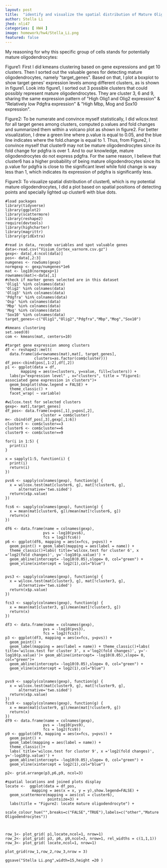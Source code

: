 ```yaml
---
layout: post
title:  "identify and visualize the spatial distribution of Mature Oligodendrocytes"
author: Stella Li
jhed: nli47
categories: [ HW4 ]
image: homework/hw4/Stella_Li.png
featured: false
---
```


My reasoning for why this specific group of cells stands for potentially mature oligodendrocytes:

Figure1: 
First I did kmeans clustering based on gene expressions and get 10 clusters. Then I sorted out the valuable genes for detecting mature oligodendrocytes, namely "target_genes". 
Based on that, I plot a boxplot to show target genes' expression levels among different clusters, as is shown in figure1.
Look into figure1, I sorted out 3 possible clusters that could possibly represent mature oligodendrocytes. They are cluster 3, 6 and 9, sharing the same expression pattern
of "High Olig1 and Olig2 expression" & "Relatively low Pdgfra expression" & "High Mbp, Mog and Sox10 expression".

Figure2:
To be numerate and convince myself statistically, I did wilcox.test for all target genes among clusters, computed p.values and fold changes and summarized them within a volcano plot as shown in figure2.
For better visualization, I drew a green line where p.value is equal to 0.05, and the blue line indicates where the fold.change is equal to 1.
Thus, from Figure2, I convince myself that cluster9 may not be mature oligodendrocytes since its fold change for pdgfra is over 1. And to our knowledge, mature oligodendrocytes do not express pdgfra.
For the same reason, I believe that cluster6 has a higher probability of being mature oligodendrocytes since its p.value for pdgfra is close to the significant level while fold change is way less than 1, which indicates its expression of pdgfra is significantly less.

Figure3:
To visualize spatial distribution of cluster6, which is my potential mature oligodendrocytes, I did a plot based on spatial positions of detecting points and specially lighted up cluster6 with blue dots.



```{r}
#load packages
library(tidyverse)
library(ggplot2)
library(scattermore)
library(reshape2)
require(devtools)
library(highcharter)
library(magrittr)
library(gridExtra)
```
```{r}
#read in data, recode variables and spot valuable genes
data<-read.csv("Visium_Cortex_varnorm.csv.gz")
gexp<- data[,4:ncol(data)]
pos<- data[,2:3]
numgenes <- rowSums(gexp)
normgexp <- gexp/numgenes*1e6
mat <- log10(normgexp+1)
rownames(mat)<-data[,1]
#check if marker genes selected are in this dataset
'Olig1' %in% colnames(data)
'Olig2' %in% colnames(data)
'Olig3' %in% colnames(data)
'Pdgfra' %in% colnames(data)
'Osp' %in% colnames(data)
'Mbp' %in% colnames(data)
'Mog' %in% colnames(data)
'Sox10' %in% colnames(data)
target_genes<-c("Olig1","Olig2","Pdgfra","Mbp","Mog","Sox10")
```

```{r}
#kmeans clustering
set.seed(0)
com <- kmeans(mat, centers=10)
```
```{r}
#target gene expression among clusters
df <- reshape2::melt(
  data.frame(id=rownames(mat),mat[, target_genes], 
             clusters=as.factor(com$cluster)))
df_pos<-cbind(pos[,1:2],df[,2])
p1 <- ggplot(data = df,
       mapping = aes(x=clusters, y=value, fill=clusters)) + 
  labs(y="expression level" , x="clusters", title = "Figure1: associated gene expression in clusters")+
  geom_boxplot(show.legend = FALSE) + 
  theme_classic() + 
  facet_wrap( ~ variable)
```

```{r}
#wilcox.test for selected clusters
gexp<- mat[,target_genes]
df_pos<- data.frame(x=pos[,1],y=pos[,2],
                cluster = com$cluster)
m<- cbind(df_pos[,3],gexp[,1:6])
cluster3 <- com$cluster==3
cluster6 <- com$cluster==6
cluster9 <- com$cluster==9

for(i in 1:5) {
  print(i)
}

x = sapply(1:5, function(i) {
  print(i)
  return(i)
})

pvs6 <- sapply(colnames(gexp), function(g) {
  x = wilcox.test(mat[cluster6, g], mat[!cluster6, g], 
      alternative='two.sided')
  return(x$p.value)
})

fcs6 <- sapply(colnames(gexp), function(g) {
  x = mean(mat[cluster6, g])/mean(mat[!cluster6, g])
  return(x)
})

df6 <- data.frame(name = colnames(gexp), 
                 pvs = -log10(pvs6), 
                 fcs = log2(fcs6))
p6 <- ggplot(df6, mapping = aes(x=fcs, y=pvs)) + 
  geom_point() + geom_label(mapping = aes(label = name)) +
  theme_classic()+labs( title='wilcox.test for cluster 6', x ='log2(fold changes)', y='-log10(p.value)') + 
  geom_abline(intercept= -log10(0.05),slope= 0, col="green") +
  geom_vline(xintercept = log2(1),col="blue")


pvs3 <- sapply(colnames(gexp), function(g) {
  x = wilcox.test(mat[cluster3, g], mat[!cluster3, g], 
      alternative='two.sided')
  return(x$p.value)
})

fcs3 <- sapply(colnames(gexp), function(g) {
  x = mean(mat[cluster3, g])/mean(mat[!cluster3, g])
  return(x)
})

df3 <- data.frame(name = colnames(gexp), 
                 pvs = -log10(pvs3), 
                 fcs = log2(fcs3))
p3 <- ggplot(df3, mapping = aes(x=fcs, y=pvs)) + 
  geom_point() +
  geom_label(mapping = aes(label = name)) + theme_classic()+labs( title='wilcox.test for cluster 3', x ='log2(fold changes)', y='-log10(p.value)')+ geom_abline(intercept= -log10(0.05),slope= 0, col="green")+
  geom_abline(intercept= -log10(0.05),slope= 0, col="green") +
  geom_vline(xintercept = log2(1),col="blue")


pvs9 <- sapply(colnames(gexp), function(g) {
  x = wilcox.test(mat[cluster9, g], mat[!cluster9, g], 
      alternative='two.sided')
  return(x$p.value)
})
fcs9 <- sapply(colnames(gexp), function(g) {
  x = mean(mat[cluster9, g])/mean(mat[!cluster9, g])
  return(x)
})
df9 <- data.frame(name = colnames(gexp), 
                 pvs = -log10(pvs9), 
                 fcs = log2(fcs9))
p9 <- ggplot(df9, mapping = aes(x=fcs, y=pvs)) + 
  geom_point() +
  geom_label(mapping = aes(label = name)) + 
  theme_classic()+
  labs( title='wilcox.test for cluster 9', x ='log2(fold changes)', y='-log10(p.value)') +
  geom_abline(intercept= -log10(0.05),slope= 0, col="green") +
  geom_vline(xintercept = log2(1),col="blue")

p2<- grid.arrange(p3,p6,p9, ncol=3)
```
```{r}
#spatial locations and joined plots display
locate <-  ggplot(data = df_pos,
            mapping = aes(x = x, y = y),show.legend=FALSE) +
  geom_scattermore(mapping = aes(col = cluster6), 
                   pointsize=3) +
  labs(title = "Figure2: locate mature oligodendrocyte") +
  scale_colour_hue("",breaks=c("FALSE","TRUE"),labels=c("other","Mature Oligodendrocytes"))



row_1<- plot_grid( p1,locate,ncol=1, nrow=1)
row_2<- plot_grid( p3, p6, p9,ncol=3, nrow=1, rel_widths = c(1,1,1))
row_3<- plot_grid( locate,ncol=1, nrow=1)

plot_grid(row_1,row_2,row_3,nrow = 3)

ggsave("Stella Li.png",width=15,height =20 )
```
